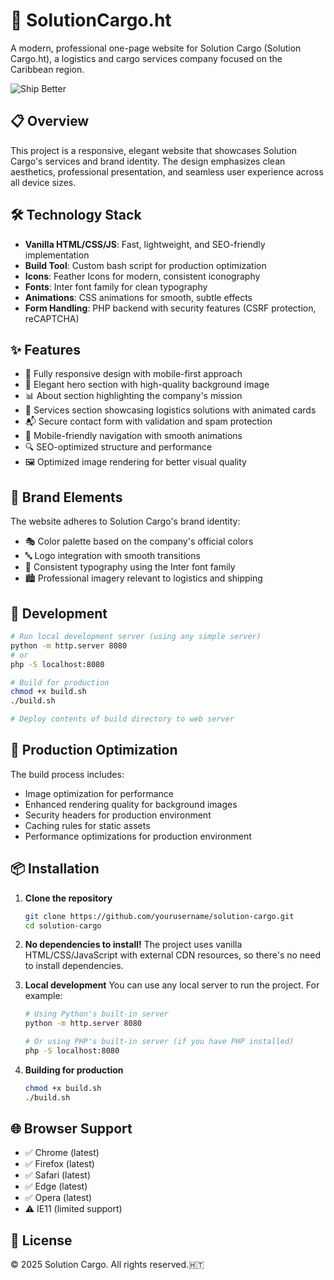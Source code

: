 # 🚢 SolutionCargo.ht

A modern, professional one-page website for Solution Cargo (Solution Cargo.ht), a logistics and cargo services company focused on the Caribbean region.

![Ship Better](./build/images/backshipatnight-CTLCk2kK.jpeg)

## 📋 Overview

This project is a responsive, elegant website that showcases Solution Cargo's services and brand identity. The design emphasizes clean aesthetics, professional presentation, and seamless user experience across all device sizes.

## 🛠️ Technology Stack

- **Vanilla HTML/CSS/JS**: Fast, lightweight, and SEO-friendly implementation
- **Build Tool**: Custom bash script for production optimization
- **Icons**: Feather Icons for modern, consistent iconography
- **Fonts**: Inter font family for clean typography
- **Animations**: CSS animations for smooth, subtle effects
- **Form Handling**: PHP backend with security features (CSRF protection, reCAPTCHA)

## ✨ Features

- 📱 Fully responsive design with mobile-first approach
- 🌙 Elegant hero section with high-quality background image
- 📊 About section highlighting the company's mission
- 🧩 Services section showcasing logistics solutions with animated cards
- 📬 Secure contact form with validation and spam protection
- 📱 Mobile-friendly navigation with smooth animations
- 🔍 SEO-optimized structure and performance
- 🖼️ Optimized image rendering for better visual quality

## 🎨 Brand Elements

The website adheres to Solution Cargo's brand identity:
- 🎭 Color palette based on the company's official colors
- 🔤 Logo integration with smooth transitions
- 📝 Consistent typography using the Inter font family
- 🏙️ Professional imagery relevant to logistics and shipping

## 🔧 Development

```bash
# Run local development server (using any simple server)
python -m http.server 8080
# or
php -S localhost:8080

# Build for production
chmod +x build.sh
./build.sh

# Deploy contents of build directory to web server
```

## 🚀 Production Optimization

The build process includes:
- Image optimization for performance
- Enhanced rendering quality for background images
- Security headers for production environment
- Caching rules for static assets
- Performance optimizations for production environment

## 📦 Installation

1. **Clone the repository**
   ```bash
   git clone https://github.com/yourusername/solution-cargo.git
   cd solution-cargo
   ```

2. **No dependencies to install!**
   The project uses vanilla HTML/CSS/JavaScript with external CDN resources, so there's no need to install dependencies.

3. **Local development**
   You can use any local server to run the project. For example:
   ```bash
   # Using Python's built-in server
   python -m http.server 8080
   
   # Or using PHP's built-in server (if you have PHP installed)
   php -S localhost:8080
   ```

4. **Building for production**
   ```bash
   chmod +x build.sh
   ./build.sh
   ```

## 🌐 Browser Support

- ✅ Chrome (latest)
- ✅ Firefox (latest)
- ✅ Safari (latest)
- ✅ Edge (latest)
- ✅ Opera (latest)
- ⚠️ IE11 (limited support)

## 📝 License

© 2025 Solution Cargo. All rights reserved.🇭🇹

